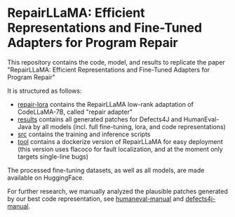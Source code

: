 # RepairLLaMA: Efficient Representations and Fine-Tuned Adapters for Program Repair

This repository contains the code, model, and results to replicate the paper "RepairLLaMA: Efficient Representations and Fine-Tuned Adapters for Program Repair"

It is structured as follows:
- [repair-lora](repair-lora) contains the RepairLLaMA low-rank adaptation of CodeLLaMA-7B, called "repair adapter"
- [results](results) contains all generated patches for Defects4J and HumanEval-Java by all models (incl. full fine-tuning, lora, and code representations)
- [src](src) contains the training and inference scripts
- [tool](tool) contains a dockerize version of RepairLLaMA for easy deployment (this version uses flacoco for fault localization, and at the moment only targets single-line bugs)

The processed fine-tuning datasets, as well as all models, are made available on HuggingFace.

For further research, we manually analyzed the plausible patches generated by our best code representation, see [humaneval-manual](https://github.com/ASSERT-KTH/repairllama/tree/main/results/humanevaljava/repairllama/lora/manual_analysis) and [defects4j-manual](https://github.com/ASSERT-KTH/repairllama/tree/main/results/defects4j/repairllama/lora/manual_analysis).
